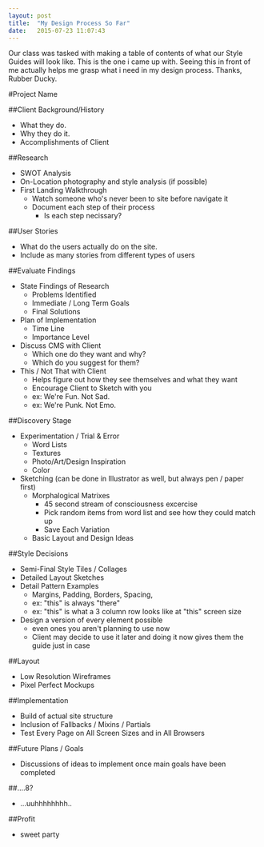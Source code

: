 ```yaml
---
layout: post
title:  "My Design Process So Far"
date:   2015-07-23 11:07:43
---
```


Our class was tasked with making a table of contents of what our Style Guides will look like. This is the one i came up with. Seeing this in front of me actually helps me grasp what i need in my design process. Thanks, Rubber Ducky.

#Project Name

##Client Background/History

- What they do.
- Why they do it.
- Accomplishments of Client

##Research

- SWOT Analysis
- On-Location photography and style analysis (if possible)
- First Landing Walkthrough
    + Watch someone who's never been to site before navigate it
    + Document each step of their process
        * Is each step necissary?
    
##User Stories

- What do the users actually do on the site.
- Include as many stories from different types of users

##Evaluate Findings

- State Findings of Research
    + Problems Identified
    + Immediate / Long Term Goals
    + Final Solutions
- Plan of Implementation
    + Time Line
    + Importance Level
- Discuss CMS with Client
    + Which one do they want and why?
    + Which do you suggest for them?
- This / Not That with Client
    + Helps figure out how they see themselves and what they want
    + Encourage Client to Sketch with you
    + ex: We're Fun. Not Sad.
    + ex: We're Punk. Not Emo.

##Discovery Stage

- Experimentation / Trial & Error
    + Word Lists
    + Textures
    + Photo/Art/Design Inspiration
    + Color
- Sketching (can be done in Illustrator as well, but always pen / paper first)
    + Morphalogical Matrixes
        * 45 second stream of consciousness excercise
        * Pick random items from word list and see how they could match up
        * Save Each Variation
    + Basic Layout and Design Ideas

##Style Decisions

- Semi-Final Style Tiles / Collages
- Detailed Layout Sketches
- Detail Pattern Examples
    + Margins, Padding, Borders, Spacing, 
    + ex: "this" is always "there"
    + ex: "this" is what a 3 column row looks like at "this" screen size
- Design a version of every element possible
    + even ones you aren't planning to use now
    + Client may decide to use it later and doing it now gives them the guide just in case

##Layout

- Low Resolution Wireframes
- Pixel Perfect Mockups

##Implementation

- Build of actual site structure
- Inclusion of Fallbacks / Mixins / Partials
- Test Every Page on All Screen Sizes and in All Browsers

##Future Plans / Goals

- Discussions of ideas to implement once main goals have been completed

##....8?

- ...uuhhhhhhhh..

##Profit

- sweet party